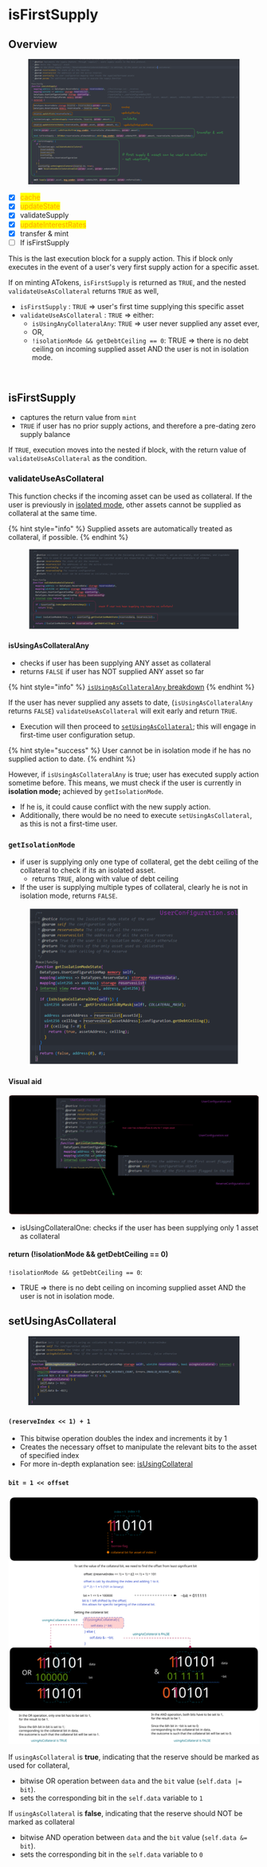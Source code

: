# isFirstSupply

## Overview

<figure><img src="../../../.gitbook/assets/image (122).png" alt=""><figcaption></figcaption></figure>

* [x] <mark style="color:orange;">cache</mark>
* [x] <mark style="color:orange;">updateState</mark>
* [x] validateSupply
* [x] <mark style="color:orange;">updateInterestRates</mark>
* [x] transfer & mint
* [ ] If isFirstSupply

This is the last execution block for a supply action. This if block only executes in the event of a user's very first supply action for a specific asset.

If on minting ATokens, `isFirstSupply` is returned as `TRUE`, and the nested `validateUseAsCollateral` returns `TRUE` as well,&#x20;

* `isFirstSupply` : `TRUE` => user's first time supplying this specific asset
* `validateUseAsCollateral` : `TRUE` => either:
  * `isUsingAnyCollateralAny`: `TRUE` => user never supplied any asset ever,
  * OR,
  * `!isolationMode && getDebtCeiling == 0`: TRUE => there is no debt ceiling on incoming supplied asset AND the user is not in isolation mode.

<img src="../../../.gitbook/assets/file.excalidraw (1) (1) (1) (1) (1) (1).svg" alt="" class="gitbook-drawing">

## isFirstSupply

* captures the return value from `mint`
* `TRUE` if user has no prior supply actions, and therefore a pre-dating zero supply balance

If `TRUE`, execution moves into the nested if block, with the return value of `validateUseAsCollateral` as the condition.

### validateUseAsCollateral

This function checks if the incoming asset can be used as collateral. If the user is previously in [isolated mode](../../../aave-features/risk-management/isolation-mode.md), other assets cannot be supplied as collateral at the same time.&#x20;

{% hint style="info" %}
Supplied assets are automatically treated as collateral, if possible.
{% endhint %}

<figure><img src="../../../.gitbook/assets/image (120).png" alt=""><figcaption></figcaption></figure>

#### isUsingAsCollateralAny

* checks if user has been supplying ANY asset as collateral
* returns `FALSE` if user has NOT supplied ANY asset so far

{% hint style="info" %}
[`isUsingAsCollateralAny` breakdown](isusingascollateralone-isusingascollateralany.md)
{% endhint %}

If the user has never supplied any assets to date, (`isUsingAsCollateralAny` returns `FALSE`) `validateUseAsCollateral` will exit early and return `TRUE`.&#x20;

* Execution will then proceed to [`setUsingAsCollateral`](./#setusingascollateral); this will engage in first-time user configuration setup.

{% hint style="success" %}
User cannot be in isolation mode if he has no supplied action to date.&#x20;
{% endhint %}

However, if `isUsingAsCollateralAny` is true; user has executed supply action sometime before.  This means, we must check if the user is currently in **isolation mode;** achieved by `getIsolationMode`.

* If he is, it could cause conflict with the new supply action.
* Additionally, there would be no need to execute `setUsingAsCollateral`, as this is not a first-time user.

### `getIsolationMode`

* if user is supplying only one type of collateral, get the debt ceiling of the collateral to check if its an isolated asset.
  * returns `TRUE`, along with value of debt ceiling
* If the user is supplying multiple types of collateral, clearly he is not in isolation mode, returns `FALSE`.

<figure><img src="../../../.gitbook/assets/image (52).png" alt=""><figcaption></figcaption></figure>

#### Visual aid

<img src="../../../.gitbook/assets/file.excalidraw (11).svg" alt="" class="gitbook-drawing">

* isUsingCollateralOne: checks if the user has been supplying only 1 asset as collateral

#### return (!isolationMode && getDebtCeiling == 0)

`!isolationMode && getDebtCeiling == 0`:

* TRUE => there is no debt ceiling on incoming supplied asset AND the user is not in isolation mode.

## setUsingAsCollateral

<figure><img src="../../../.gitbook/assets/image (72).png" alt=""><figcaption></figcaption></figure>

#### `(reserveIndex << 1) + 1`

* This bitwise operation doubles the index and increments it by 1
* Creates the necessary offset to manipulate the relevant bits to the asset of specified index
* For more in-depth explanation see: [isUsingCollateral](../../withdraw/collateral-check.md#example-check-if-the-user-has-been-using-the-reserve-at-index-2-as-collateral)

#### **`bit = 1 << offset`**

<img src="../../../.gitbook/assets/file.excalidraw (13).svg" alt="" class="gitbook-drawing">

If `usingAsCollateral` is **true**, indicating that the reserve should be marked as used for collateral,&#x20;

* bitwise OR operation between `data` and the `bit` value (`self.data |= bit`).&#x20;
* sets the corresponding bit in the `self.data` variable to `1`

If `usingAsCollateral` is **false**, indicating that the reserve should NOT be marked as collateral

* bitwise AND operation between `data` and the `bit` value (`self.data &= bit`).&#x20;
* sets the corresponding bit in the `self.data` variable to `0`
